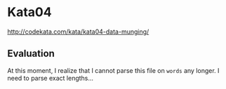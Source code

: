 Kata04
======

http://codekata.com/kata/kata04-data-munging/

Evaluation
----------

At this moment, I realize that I cannot parse this file on `words` any longer.  I need to parse exact lengths...
